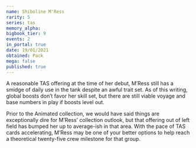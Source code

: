 ```yaml
---
name: Shiboline M'Ress
rarity: 5
series: tas
memory_alpha:
bigbook_tier: 9
events: 2
in_portal: true
date: 19/01/2021
obtained: Pack
mega: false
published: true
---
```


A reasonable TAS offering at the time of her debut, M’Ress still has a smidge of daily use in the tank despite an awful trait set. As of this writing, global boosts don’t favor her skill set, but there are still viable voyage and base numbers in play if boosts level out.

Prior to the Animated collection, we would have said things are exceptionally dire for M’Ress’ collection outlook, but that offering out of left field has bumped her up to average-ish in that area. With the pace of TAS cards accelerating, M’Ress may be one of your better options to help reach a theoretical twenty-five crew milestone for that group.

